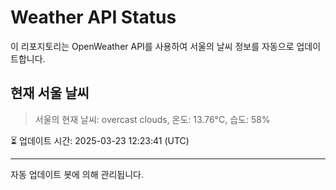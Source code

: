 
# Weather API Status

이 리포지토리는 OpenWeather API를 사용하여 서울의 날씨 정보를 자동으로 업데이트합니다.

## 현재 서울 날씨
> 서울의 현재 날씨: overcast clouds, 온도: 13.76°C, 습도: 58%

⏳ 업데이트 시간: 2025-03-23 12:23:41 (UTC)

---
자동 업데이트 봇에 의해 관리됩니다.
